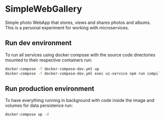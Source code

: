 # SimpleWebGallery
Simple photo WebApp that stores, views and shares photos and albums. This is a personal experiment for working with microservices.

## Run dev environment
To run all services using docker compose with the source code directories mounted to their respective containers run:

```bash
docker-compose -f docker-compose-dev.yml up
docker-compose -f docker-compose-dev.yml exec ui-service npm run compile
```

## Run production environment
To have everything running in background with code inside the image and volumes for data persistence run:

```bash
docker-compose up -d
```
